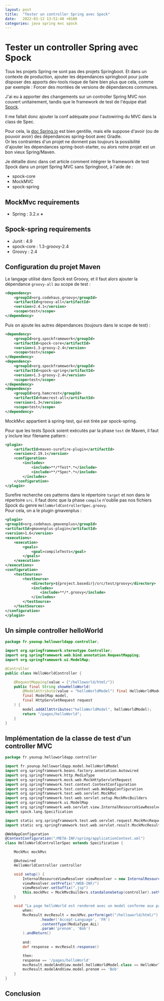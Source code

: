 ```yaml
---
layout: post
title:  "Tester un controller Spring avec Spock"
date:   2022-03-12 13:51:40 +0100
categories: java spring mvc spock
---
```


# Tester un controller Spring avec Spock

Tous les projets Spring ne sont pas des projets Springboot. Et dans un contexte de production, ajouter les dépendances springboot pour juste disposer des apports  dev-tools risque de faire bien plus que cela, comme par exemple : Forcer des montées de versions de dépendances communes.

J'ai eu à apporter des changements sur un controller Spring MVC non couvert unitairement, tandis que le framework de test de l'équipe était [Spock](http://spockframework.org/).

Il me fallait donc ajouter la conf adéquate pour l'autowiring du MVC dans la class de Spec.

Pour cela, la [doc Spring.io](https://spring.io/guides/gs/testing-web/) est bien gentille, mais elle suppose d'avoir (ou de pouvoir avoir) des dépendances spring-boot avec Gradle.  
Or les contraintes d'un projet ne donnent pas toujours la possibilité d'ajouter les dépendances spring-boot-starter, ou alors notre projet est un bon vieux Spring/Maven.

Je détaille donc dans cet article comment intégrer le framework de test Spock dans un projet Spring MVC sans Springboot, à l'aide de :

* spock-core
* MockMVC
* spock-spring

## MockMvc requirements

* Spring : 3.2.x **+**

## Spock-spring requirements

* Junit  : 4.9
* spock-core : 1.3-groovy-2.4
* Groovy : 2.4

## Configuration du projet Maven

Le langage utilisé dans Spock est Groovy, et il faut alors ajouter la dépendance `groovy-all`  au scope de test :
```xml
<dependency>
    <groupId>org.codehaus.groovy</groupId>
    <artifactId>groovy-all</artifactId>
    <version>2.4.1</version>
    <scope>test</scope>
</dependency>
```
Puis on ajoute les autres dépendances (toujours dans le scope de test) :

```xml
<dependency>
    <groupId>org.spockframework</groupId>
    <artifactId>spock-core</artifactId>
    <version>1.3-groovy-2.4</version>
    <scope>test</scope>
</dependency>
<dependency>
    <groupId>org.spockframework</groupId>
    <artifactId>spock-spring</artifactId>
    <version>1.3-groovy-2.4</version>
    <scope>test</scope>
</dependency>
<dependency>
    <groupId>org.hamcrest</groupId>
    <artifactId>hamcrest-all</artifactId>
    <version>1.3</version>
    <scope>test</scope>
</dependency>
```

MockMvc appartient à spring-test, qui est tirée par spock-spring.

Pour que les tests Spock soient exécutés par la phase `test` de Maven, il faut y inclure leur filename pattern :

```xml
<plugin>
    <artifactId>maven-surefire-plugin</artifactId>
    <version>2.19.1</version>
    <configuration>
        <includes>
            <include>**/*Test*.*</include>
            <include>**/*Spec*.*</include>
        </includes>
    </configuration>
</plugin>
```

Surefire recherche ces patterns dans le répertoire `target` et non dans le répertoire `src`.
Il faut donc que la phase `compile` n'oublie pas nos fichiers Spock du genre `HelloWorldControllerSpec.groovy`.  
Pour cela, on a le plugin gmavenplus :
```xml
<plugin>
<groupId>org.codehaus.gmavenplus</groupId>
<artifactId>gmavenplus-plugin</artifactId>
<version>1.6</version>
<executions>
    <execution>
        <goals>
            <goal>compileTests</goal>
        </goals>
    </execution>
</executions>
<configuration>
    <testSources>
        <testSource>
            <directory>${project.basedir}/src/test/groovy</directory>
            <includes>
                <include>**/*.groovy</include>
            </includes>
        </testSource>
    </testSources>
</configuration>
</plugin>
```

## Un simple controller helloWorld

```java
package fr.younup.helloworldapp.controller;

import org.springframework.stereotype.Controller;
import org.springframework.web.bind.annotation.RequestMapping;
import org.springframework.ui.ModelMap;

@Controller
public class HelloWorldController {

    @RequestMapping(value = {"/helloworld/html/"})
    public final String showHelloWorld(
        @ModelAttribute(value = "helloWorldModel") final HelloWorldModel helloWorldModel,
        final ModelMap model,
        final HttpServletRequest request
    ) {
        model.addAllAttributes("helloWorldModel", helloWorldModel);
        return "/pages/helloWorld";
    }
}
```

## Implémentation de la classe de test d'un controller MVC
```groovy
package fr.younup.helloworldapp.controller

import fr.younup.helloworldapp.model.helloWorldModel
import org.springframework.beans.factory.annotation.Autowired
import org.springframework.http.MediaType
import org.springframework.mock.web.MockHttpServletRequest
import org.springframework.test.context.ContextConfiguration
import org.springframework.test.context.web.WebAppConfiguration
import org.springframework.test.web.servlet.MockMvc
import org.springframework.test.web.servlet.setup.MockMvcBuilders
import org.springframework.ui.ModelMap
import org.springframework.web.servlet.view.InternalResourceViewResolver
import spock.lang.Specification

import static org.springframework.test.web.servlet.request.MockMvcRequestBuilders.get
import static org.springframework.test.web.servlet.result.MockMvcResultMatchers.status

@WebAppConfiguration
@ContextConfiguration("/META-INF/spring/applicationContext.xml")
class HelloWorldControllerSpec extends Specification {

    MockMvc mockMvc

    @Autowired
    HelloWorldController controller

    void setup() {
        InternalResourceViewResolver viewResolver = new InternalResourceViewResolver()
        viewResolver.setPrefix("/WEB-INF/")
        viewResolver.setSuffix(".jsp")
        this.mockMvc = MockMvcBuilders.standaloneSetup(controller).setViewResolvers(viewResolver).build()
    }

    void "La page helloWorld est rendered avec un model conforme aux paramètres de la requete"() {
        when:
        MvcResult mvcResult = mockMvc.perform(get("/helloworld/html/")
                .header('Accept-Language', 'FR')
                .contentType(MediaType.ALL)
                .param('prenom', 'Bob')
        ).andReturn()
        
        and:
        def response = mvcResult.response()

        then:
        response == '/pages/helloWorld'
        mvcResult.modelAndView.model.helloWorldModel.class == HelloWorldModel
        mvcResult.modelAndView.model.prenom == 'Bob'
    }
}
```

## Conclusion

